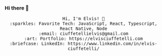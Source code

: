 ### Hi there 👋

<p align="center">
  <samp>
    Hi, I'm Elvis! 👋 <br>
    :sparkles: Favorite Tech: JavaScript, React, Typescript, React Native, Node <br>
    :email:	ciuffetellielvis@gmail.com <br>
    :art: Portfolio: https://elvisciuffetelli.com <br>
    :briefcase: LinkedIn: https://www.linkedin.com/in/elvis-ciuffetelli/ <br>
  </samp>
</p>

<!--
**elvisciuffetelli/elvisciuffetelli** is a ✨ _special_ ✨ repository because its `README.md` (this file) appears on your GitHub profile.

Here are some ideas to get you started:

- 🔭 I’m currently working on ...
- 🌱 I’m currently learning ...
- 👯 I’m looking to collaborate on ...
- 🤔 I’m looking for help with ...
- 💬 Ask me about ...
- 📫 How to reach me: ...
- 😄 Pronouns: ...
- ⚡ Fun fact: ...
-->
